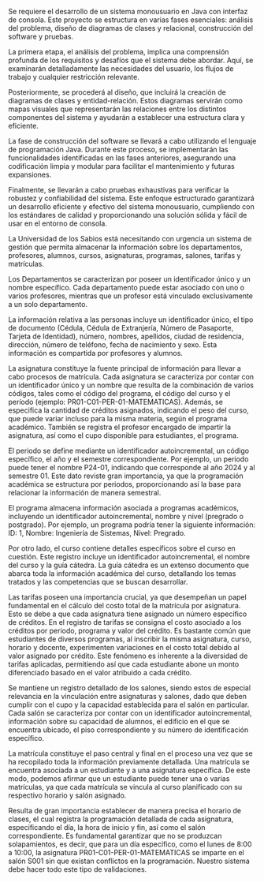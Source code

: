 Se requiere el desarrollo de un sistema monousuario en Java con interfaz de consola. Este proyecto se estructura en varias fases esenciales: análisis del problema, diseño de diagramas de clases y relacional, construcción del software y pruebas.

La primera etapa, el análisis del problema, implica una comprensión profunda de los requisitos y desafíos que el sistema debe abordar. Aquí, se examinarán detalladamente las necesidades del usuario, los flujos de trabajo y cualquier restricción relevante.

Posteriormente, se procederá al diseño, que incluirá la creación de diagramas de clases y entidad-relación. Estos diagramas servirán como mapas visuales que representarán las relaciones entre los distintos componentes del sistema y ayudarán a establecer una estructura clara y eficiente.

La fase de construcción del software se llevará a cabo utilizando el lenguaje de programación Java. Durante este proceso, se implementarán las funcionalidades identificadas en las fases anteriores, asegurando una codificación limpia y modular para facilitar el mantenimiento y futuras expansiones.

Finalmente, se llevarán a cabo pruebas exhaustivas para verificar la robustez y confiabilidad del sistema. Este enfoque estructurado garantizará un desarrollo eficiente y efectivo del sistema monousuario, cumpliendo con los estándares de calidad y proporcionando una solución sólida y fácil de usar en el entorno de consola.

La Universidad de los Sabios está necesitando con urgencia un sistema de gestión que permita almacenar la información sobre los departamentos, profesores, alumnos, cursos, asignaturas, programas, salones, tarifas y matrículas.

Los Departamentos se caracterizan por poseer un identificador único y un nombre específico. Cada departamento puede estar asociado con uno o varios profesores, mientras que un profesor está vinculado exclusivamente a un solo departamento.

La información relativa a las personas incluye un identificador único, el tipo de documento (Cédula, Cédula de Extranjería, Número de Pasaporte, Tarjeta de Identidad), número, nombres, apellidos, ciudad de residencia, dirección, número de teléfono, fecha de nacimiento y sexo. Esta información es compartida por profesores y alumnos.

La asignatura constituye la fuente principal de información para llevar a cabo procesos de matrícula. Cada asignatura se caracteriza por contar con un identificador único y un nombre que resulta de la combinación de varios códigos, tales como el código del programa, el código del curso y el período (ejemplo: PR01-C01-PER-01-MATEMATICAS). Además, se especifica la cantidad de créditos asignados, indicando el peso del curso, que puede variar incluso para la misma materia, según el programa académico. También se registra el profesor encargado de impartir la asignatura, así como el cupo disponible para estudiantes, el programa.

El periodo se define mediante un identificador autoincremental, un código específico, el año y el semestre correspondiente. Por ejemplo, un periodo puede tener el nombre P24-01, indicando que corresponde al año 2024 y al semestre 01. Este dato reviste gran importancia, ya que la programación académica se estructura por periodos, proporcionando así la base para relacionar la información de manera semestral.

El programa almacena información asociada a programas académicos, incluyendo un identificador autoincremental, nombre y nivel (pregrado o postgrado). Por ejemplo, un programa podría tener la siguiente información: ID: 1, Nombre: Ingeniería de Sistemas, Nivel: Pregrado.

Por otro lado, el curso contiene detalles específicos sobre el curso en cuestión. Este registro incluye un identificador autoincremental, el nombre del curso y la guía cátedra. La guía cátedra es un extenso documento que abarca toda la información académica del curso, detallando los temas tratados y las competencias que se buscan desarrollar.

Las tarifas poseen una importancia crucial, ya que desempeñan un papel fundamental en el cálculo del costo total de la matrícula por asignatura. Esto se debe a que cada asignatura tiene asignado un número específico de créditos. En el registro de tarifas se consigna el costo asociado a los créditos por periodo, programa y valor del crédito. Es bastante común que estudiantes de diversos programas, al inscribir la misma asignatura, curso, horario y docente, experimenten variaciones en el costo total debido al valor asignado por crédito. Este fenómeno es inherente a la diversidad de tarifas aplicadas, permitiendo así que cada estudiante abone un monto diferenciado basado en el valor atribuido a cada crédito.

Se mantiene un registro detallado de los salones, siendo estos de especial relevancia en la vinculación entre asignaturas y salones, dado que deben cumplir con el cupo y la capacidad establecida para el salón en particular. Cada salón se caracteriza por contar con un identificador autoincremental, información sobre su capacidad de alumnos, el edificio en el que se encuentra ubicado, el piso correspondiente y su número de identificación específico.

La matrícula constituye el paso central y final en el proceso una vez que se ha recopilado toda la información previamente detallada. Una matrícula se encuentra asociada a un estudiante y a una asignatura específica. De este modo, podemos afirmar que un estudiante puede tener una o varias matrículas, ya que cada matrícula se vincula al curso planificado con su respectivo horario y salón asignado.

Resulta de gran importancia establecer de manera precisa el horario de clases, el cual registra la programación detallada de cada asignatura, especificando el día, la hora de inicio y fin, así como el salón correspondiente. Es fundamental garantizar que no se produzcan solapamientos, es decir, que para un día específico, como el lunes de 8:00 a 10:00, la asignatura PR01-C01-PER-01-MATEMATICAS se imparte en el salón S001 sin que existan conflictos en la programación. Nuestro sistema debe hacer todo este tipo de validaciones.





